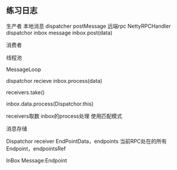 ## 练习日志

生产者
本地消息 dispatcher  postMessage
远端rpc NettyRPCHandler dispatchor inbox message
inbox.post(data)

消费者

线程池

MessageLoop


dispatchor
recieve
inbox.process(data)

receivers.take()

inbox.data.process(Dispatchor.this)

receivers取数
inbox的process处理
使用匹配模式

消息存储

Dispatchor receiver EndPointData，endpoints 当前RPC处在的所有Endpoint，endpointsRef

InBox Message:Endpoint
